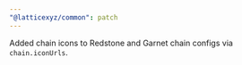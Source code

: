 ```yaml
---
"@latticexyz/common": patch
---
```


Added chain icons to Redstone and Garnet chain configs via `chain.iconUrls`.
